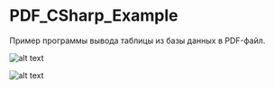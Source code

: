 # PDF_CSharp_Example
Пример программы вывода таблицы из базы данных в PDF-файл.

![alt text](https://ibb.co/JcKfJPn)

![alt text](https://ibb.co/g4pj65F)
